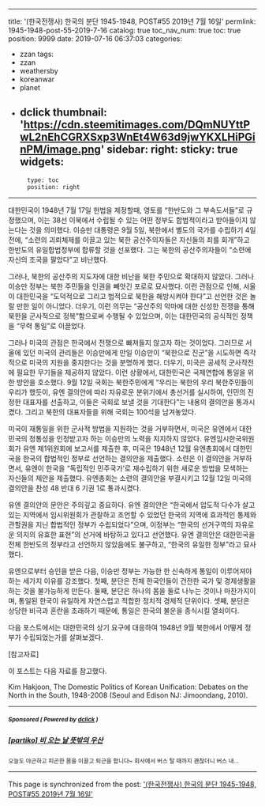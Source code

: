 
---
title: '(한국전쟁사) 한국의 분단 1945-1948, POST#55 2019년 7월 16일'
permlink: 1945-1948-post-55-2019-7-16
catalog: true
toc_nav_num: true
toc: true
position: 9999
date: 2019-07-16 06:37:03
categories:
- zzan
tags:
- zzan
- weathersby
- koreanwar
- planet
- dclick
thumbnail: 'https://cdn.steemitimages.com/DQmNUYttPwL2nEhCGRXSxp3WnEt4W63d9jwYKXLHiPGinPM/image.png'
sidebar:
    right:
        sticky: true
widgets:
    -
        type: toc
        position: right
---


대한민국이 1948년 7월 17일 헌법을 제정할때, 영토를 “한반도와 그 부속도서들”로 규정했으며, 이는 38선 이북에서 수립될 수 있는 어떤 정부도 합법적이라고 받아들이지 않는다는 것을 의미했다. 이승만 대통령은 9월 5일, 북한에서 별도의 국가를 수립하기 4일전에, “소련의 괴뢰체제를 이끌고 있는 북한 공산주의자들은 자신들의 죄를 회개”하고 한반도의 유일합법정부에 합류할 것을 선포했다. 그는 북한의 공산주의자들이 “소련에 자신의 조국을 팔았다”고 비난했다. 

그러나, 북한의 공산주의 지도자에 대한 비난을 북한 주민으로 확대하지 않았다. 그러나 이승만 정부는 북한 주민들을 인권을 빼앗긴 포로로 묘사했다. 이런 관점으로 인해, 서울이 대한민국을 “도덕적으로 그리고 법적으로 북한을 해방시켜야 한다”고 선언한 것은 놀랄 만한 일이 아니었다. 더우기, 이런 의무는 “공산주의 악마에 대한 신성한 전쟁을 통해 북한을 군사적으로 정복”함으로써 수행될 수 있었으며, 이는 대한민국의 공식적인 정책을 “무력 통일”로 이끌었다. 

그러나 미국의 관점은 한국에서 전쟁으로 빠져들지 않고자 하는 것이었다. 그러므로 서울에 있던 미국의 관리들은 이승만에게 만일 이승만이 “북한으로 진군”을 시도하면 즉각적으로 미국의 지원을 중지한다는 것을 분명하게 했다. 더우기, 미국은 공세적 군사작전에 필요한 무기들을 제공하지 않았다. 이런 상황에서, 대한민국은 국제연합에 통일을 위한 방안을 호소했다. 9월 12일 국회는 북한주민에게 “우리는 북한의 우리 북한주민들이 우리가 했듯이, 유엔 결의안에 따라 자유로운 분위기에서 총선거를 실시하여, 인민의 진정한 대표자를 선출하고, 이들은 국회로 보낼 것을 기대한다”는 내용의 결의안을 통과시켰다. 그리고 북한의 대표자들을 위해 국회는 100석을 남겨놓았다. 

미국이 재통일을 위한 군사적 방법을 지원하는 것을 거부하면서, 미국은 유엔에서 대한민국의  정통성을 인정받고자 하는 이승만의 노력을 지지하지 않았다. 유엔임시한국위원회가 유엔 제1위원회에 보고서를 제출한 후, 미국은 1948년 12월 유엔총회에서 대한민국을 한국의 합법적인 정부로 선언하는 결의안을 제출했다. 소련은 이 결의안을 거부하면서, 유엔이 한국을 “독립적인 민주국가’로 재수립하기 위한 새로운 방법을 모색하는 자신들의 제안을 제출했다. 유엔총회는 소련의 결의안을 부결시키고 12월 12일 미국의 결의안을 찬성 48 반대 6 기권 1로  통과시켰다. 

유엔 결의안의 문안은 주의깊고 중요하다. 유엔 결의안은 “한국에서 압도적 다수가 살고 있는 지역에서 임시위원회가 관찰하고 조언할 수 있었던 한국의 지역에 효과적인 통제와 관할권을 지닌 합법적인 정부가 수립되었다”으며, 이정부는 “한국의 선거구역의 자유로운 의지의 유효한 표현”의 선거에 바탕하고 있다고 선언했다. 유엔 결의안은 대한민국을 전체 한반도의 정부라고 선언하지 않았음에도 불구하고, “한국의 유일한 정부”라고 묘사했다. 

유엔으로부터 승인을 받은 다음, 이승만 정부는 가능한 한 신속하게 통일이 이루어져야 하는 세가지 이유를 강조했다. 첫째, 분단은 전체 한국인들이 건전한 국가 및 경제생활을 하는 것을 불가능하게 만든다. 둘째, 분단은 하나의 몸을 둘로 나누는 것이나 마찬가지이며, 통일된 한국이 유일하게 자연스럽고 적합한 정치적 경제적 단위이다. 셋째, 분단은 상당한 비극과 혼란을 초래하기 때문에, 통일은 한국의 불운을 종식시킬 열쇠이다. 

다음 포스트에서는 대한민국의 상기 요구에 대응하여 1948년 9월 북한에서 어떻게 정부가 수립되었는가를 살펴보겠다.

[참고자료] 

이 포스트는 다음 자료를 참고했다.

Kim Hakjoon, The Domestic Politics of Korean Unification: Debates on the North in the South, 1948-2008 (Seoul and Edison NJ: Jimoondang, 2010).

---

#####  <sub> **Sponsored ( Powered by [dclick](https://www.dclick.io) )** </sub>
##### [[partiko] 비 오는 날 뜻밖의 우산](https://api.dclick.io/v1/c?x=eyJhbGciOiJIUzI1NiIsInR5cCI6IkpXVCJ9.eyJjIjoid2lzZG9tYW5kanVzdGljZSIsInMiOiIxOTQ1LTE5NDgtcG9zdC01NS0yMDE5LTctMTYiLCJhIjpbInQtMjAxMiJdLCJ1cmwiOiJodHRwczovL3N0ZWVtaXQuY29tL2tyL0BqdW5lMDYyMC9wYXJ0aWtvLTlsNm1pYnJ5IiwiaWF0IjoxNTYzMjU5MDYwLCJleHAiOjE4Nzg2MTkwNjB9.nQJCVuPWUxF8LvOdOnD-HXvIuJsNM90ch5GkxLRxeK8)
<sup>오늘도 야근하고 피곤한 몸을 이끌고 퇴근을 합니다~ 회사에서 버스 탈 때까지 괜찮더니 버스 내...</sup>


- - -

This page is synchronized from the post: ['(한국전쟁사) 한국의 분단 1945-1948, POST#55 2019년 7월 16일'](https://steemit.com/@wisdomandjustice/1945-1948-post-55-2019-7-16)
